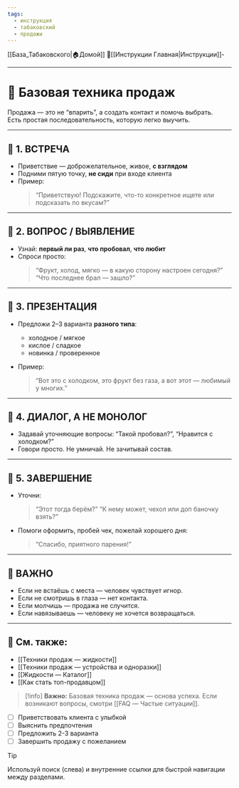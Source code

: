 ```yaml
---
tags:
  - инструкция
  - табаковский
  - продажи
---
```

[[База_Табаковского|🏠Домой]]
📁[[Инструкции Главная|Инструкции]]-

---
# 🧭 Базовая техника продаж

Продажа — это не “впарить”, а создать контакт и помочь выбрать.  
Есть простая последовательность, которую легко выучить.

---

## 🔹 1. ВСТРЕЧА

- Приветствие — доброжелательное, живое, **с взглядом**
- Подними пятую точку, **не сиди** при входе клиента
- Пример:
  > “Приветствую! Подскажите, что-то конкретное ищете или подсказать по вкусам?”

---

## 🔹 2. ВОПРОС / ВЫЯВЛЕНИЕ

- Узнай: **первый ли раз**, **что пробовал**, **что любит**
- Спроси просто:
  > “Фрукт, холод, мягко — в какую сторону настроен сегодня?”
  > “Что последнее брал — зашло?”

---

## 🔹 3. ПРЕЗЕНТАЦИЯ

- Предложи 2–3 варианта **разного типа**:
  - холодное / мягкое
  - кислое / сладкое
  - новинка / проверенное

- Пример:
  > “Вот это с холодком, это фрукт без газа, а вот этот — любимый у многих.”

---

## 🔹 4. ДИАЛОГ, А НЕ МОНОЛОГ

- Задавай уточняющие вопросы: “Такой пробовал?”, “Нравится с холодком?”
- Говори просто. Не умничай. Не зачитывай состав.

---

## 🔹 5. ЗАВЕРШЕНИЕ

- Уточни:
  > “Этот тогда берём?”
  > “К нему может, чехол или доп баночку взять?”

- Помоги оформить, пробей чек, пожелай хорошего дня:
  > “Спасибо, приятного парения!”

---

## 🔸 ВАЖНО

- Если не встаёшь с места — человек чувствует игнор.
- Если не смотришь в глаза — нет контакта.
- Если молчишь — продажа не случится.
- Если навязываешь — человеку не хочется возвращаться.

---

## 📎 См. также:

- [[Техники продаж — жидкости]]
- [[Техники продаж — устройства и одноразки]]
- [[Жидкости — Каталог]]
- [[Как стать топ-продавцом]]

> [!info]
> **Важно:** Базовая техника продаж — основа успеха. Если возникают вопросы, смотри [[FAQ — Частые ситуации]].

- [ ] Приветствовать клиента с улыбкой
- [ ] Выяснить предпочтения
- [ ] Предложить 2-3 варианта
- [ ] Завершить продажу с пожеланием

> [!tip]
> Используй поиск (слева) и внутренние ссылки для быстрой навигации между разделами.
